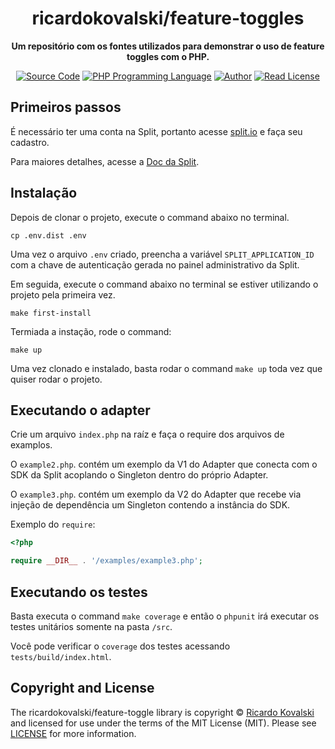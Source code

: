 <h1 align="center">ricardokovalski/feature-toggles</h1>

<p align="center">
    <strong>Um repositório com os fontes utilizados para demonstrar o uso de feature toggles com o PHP.</strong>
</p>

<p align="center">
    <a href="https://github.com/ricardokovalski/feature-toggles"><img src="http://img.shields.io/badge/source-ricardokovalski/feature--toggles-blue.svg" alt="Source Code"></a>
    <a href="https://php.net"><img src="https://img.shields.io/badge/php-^8.2-777bb3.svg" alt="PHP Programming Language"></a>
    <a href="https://github.com/ricardokovalski"><img src="http://img.shields.io/badge/author-@ricardokovalski-blue.svg" alt="Author"></a>
    <a href="https://github.com/ricardokovalski/feature-toggles/blob/main/LICENSE"><img src="https://img.shields.io/badge/license-MIT-brightgreen.svg" alt="Read License"></a>
</p>

## Primeiros passos

É necessário ter uma conta na Split, portanto acesse [split.io](https://www.split.io/) e faça seu cadastro.

Para maiores detalhes, acesse a [Doc da Split](https://help.split.io/hc/en-us).

## Instalação

Depois de clonar o projeto, execute o command abaixo no terminal.

```
cp .env.dist .env
```

Uma vez o arquivo `.env` criado, preencha a variável `SPLIT_APPLICATION_ID` com a chave de autenticação gerada no painel administrativo da Split.

Em seguida, execute o command abaixo no terminal se estiver utilizando o projeto pela primeira vez.

```
make first-install
```

Termiada a instação, rode o command:

```
make up
```

Uma vez clonado e instalado, basta rodar o command `make up` toda vez que quiser rodar o projeto.

## Executando o adapter

Crie um arquivo `index.php` na raíz e faça o require dos arquivos de examplos.

O `example2.php`. contém um exemplo da V1 do Adapter que conecta com o SDK da Split acoplando o Singleton dentro do próprio Adapter. 

O `example3.php`. contém um exemplo da V2 do Adapter que recebe via injeção de dependência um Singleton contendo a instância do SDK.

Exemplo do `require`:

```php
<?php

require __DIR__ . '/examples/example3.php';
```

## Executando os testes

Basta executa o command `make coverage` e então o `phpunit` irá executar os testes unitários somente na pasta `/src`.

Você pode verificar o `coverage` dos testes acessando `tests/build/index.html`.

## Copyright and License

The ricardokovalski/feature-toggle library is copyright © [Ricardo Kovalski](https://github.com/ricardokovalski)
and licensed for use under the terms of the
MIT License (MIT). Please see [LICENSE](LICENSE) for more information.